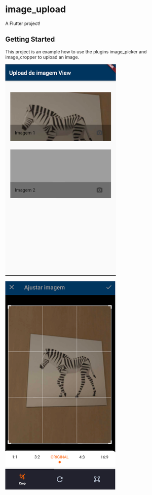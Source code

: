 # image_upload

A Flutter project!

## Getting Started

This project is an example how to use the plugins image_picker and image_cropper to upload an image.

![alt text](https://github.com/ciottamauricio/image_upload/blob/master/assets/images/example_upload.png)


![alt text](https://github.com/ciottamauricio/image_upload/blob/master/assets/images/example_upload_crop.png)
